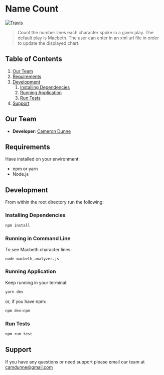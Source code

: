 # Name Count
[![Travis](https://img.shields.io/travis/camdunne/name-count.svg?style=flat)](https://travis-ci.org/camdunne/name-count.svg?branch=master)
> Count the number lines each character spoke in a given play.
> The default play is Macbeth. The user can enter in an xml url file in order to update the displayed chart.



## Table of Contents

1. [Our Team](#our-team)
2. [Requirements](#requirements)
3. [Development](#development)
    1. [Installing Dependencies](#installing-dependencies)
    2. [Running Application](#running-application)
    3. [Run Tests](#run-tests)
4. [Support](#support)

## Our Team
- __Developer__: [Cameron Dunne](https://github.com/camdunne)

##  Requirements
Have installed on your environment:
- npm or yarn
- Node.js


## Development
From within the root directory run the following:
### Installing Dependencies
```sh
npm install
```
### Running in Command Line
To see Macbeth character lines:
```sh
node macbeth_analyzer.js
```
### Running Application
Keep running in your terminal:
```sh
yarn dev
```
or, if you have npm:
```sh
npm dev:npm
```
### Run Tests
```sh
npm run test
```

## Support
If you have any questions or need support please email our team at camdunne@gmail.com
